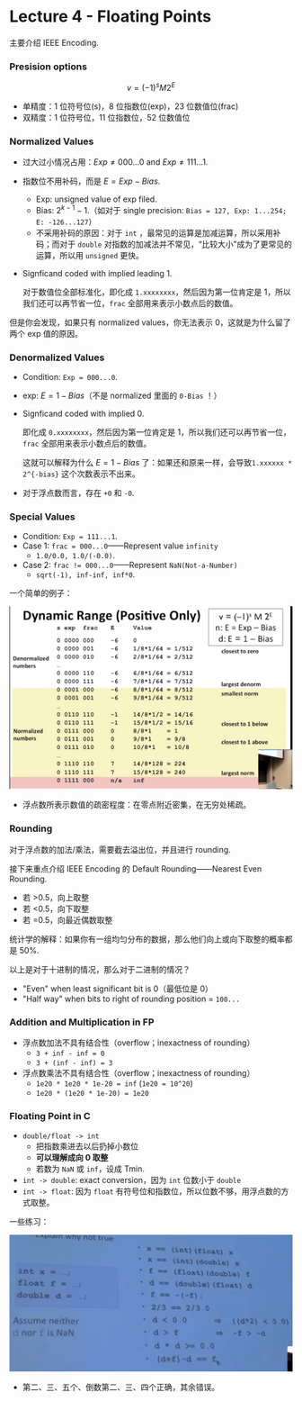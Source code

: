 # Lecture 4 - Floating Points

主要介绍 IEEE Encoding.

### Presision options

$$
v=(-1)^sM2^E
$$

- 单精度：1 位符号位(s)，8 位指数位(exp)，23 位数值位(frac)
- 双精度：1 位符号位，11 位指数位，52 位数值位

### Normalized Values

- 过大过小情况占用：$Exp \neq 000...0$ and $Exp \neq 111...1$.

- 指数位不用补码，而是 $E=Exp-Bias$.

    - Exp: unsigned value of exp filed.
    - Bias: $2^{k-1}-1$.（如对于 single precision: `Bias = 127, Exp: 1...254; E: -126...127`）
    - 不采用补码的原因：对于 `int` ，最常见的运算是加减运算，所以采用补码；而对于 `double` 对指数的加减法并不常见，“比较大小”成为了更常见的运算，所以用 `unsigned` 更快。

- Signficand coded with implied leading 1.

    对于数值位全部标准化，即化成 `1.xxxxxxxx`，然后因为第一位肯定是 1，所以我们还可以再节省一位，`frac` 全部用来表示小数点后的数值。

但是你会发现，如果只有 normalized values，你无法表示 0，这就是为什么留了两个 exp 值的原因。

### Denormalized Values

- Condition: `Exp = 000...0`.

- exp: $E=1-Bias$（不是 normalized 里面的 `0-Bias` ！）

- Signficand coded with implied 0.

    即化成 `0.xxxxxxxx`，然后因为第一位肯定是 1，所以我们还可以再节省一位，`frac` 全部用来表示小数点后的数值。

    这就可以解释为什么 $E=1-Bias$ 了：如果还和原来一样，会导致`1.xxxxxx * 2^{-bias}` 这个次数表示不出来。

- 对于浮点数而言，存在 `+0` 和 `-0`.

### Special Values

- Condition: `Exp = 111...1`.
- Case 1: `frac = 000...0`——Represent value `infinity`
    - `1.0/0.0, 1.0/(-0.0)`.
- Case 2: `frac != 000...0`——Represent `NaN(Not-a-Number)`
    - `sqrt(-1), inf-inf, inf*0`.

一个简单的例子：	

![](https://github.com/Clovers2333/picx-images-hosting/raw/master/Floatnum.839spiozdx.png)

- 浮点数所表示数值的疏密程度：在零点附近密集，在无穷处稀疏。

### Rounding

对于浮点数的加法/乘法，需要截去溢出位，并且进行 rounding.

接下来重点介绍 IEEE Encoding 的 Default Rounding——Nearest Even Rounding.

- 若 >0.5，向上取整
- 若 <0.5，向下取整
- 若 =0.5，向最近偶数取整

统计学的解释：如果你有一组均匀分布的数据，那么他们向上或向下取整的概率都是 50%.

以上是对于十进制的情况，那么对于二进制的情况？

- "Even" when least significant bit is 0（最低位是 0）
- "Half way" when bits to right of rounding position = `100...`

### Addition and Multiplication in FP

- 浮点数加法不具有结合性（overflow；inexactness of rounding）
    - `3 + inf - inf = 0`
    - `3 + (inf - inf) = 3`
- 浮点数乘法不具有结合性（overflow；inexactness of rounding）
    - `1e20 * 1e20 * 1e-20 = inf` (`1e20 = 10^20`)
    - `1e20 * (1e20 * 1e-20) = 1e20`

### Floating Point in C

- `double/float -> int`
    - 把指数乘进去以后扔掉小数位
    - **可以理解成向 0 取整**
    - 若数为 `NaN` 或 `inf`，设成 Tmin.
- `int -> double`: exact conversion，因为 `int` 位数小于 `double`
- `int -> float`: 因为 `float` 有符号位和指数位，所以位数不够，用浮点数的方式取整。

一些练习：

![](https://github.com/Clovers2333/picx-images-hosting/raw/master/FPexercises.4uaosxtj89.webp)

- 第二、三、五个、倒数第二、三、四个正确，其余错误。